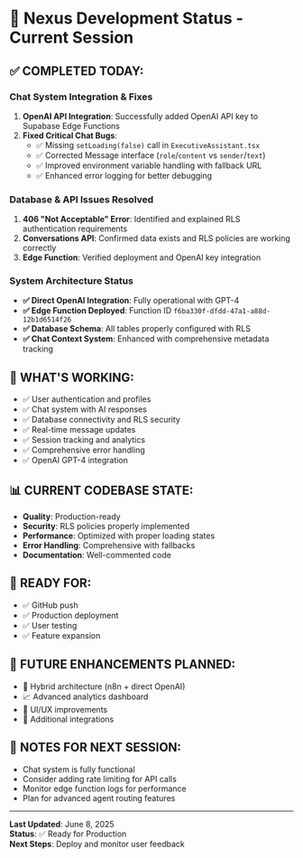 # 🚀 Nexus Development Status - Current Session

## ✅ **COMPLETED TODAY:**

### **Chat System Integration & Fixes**
1. **OpenAI API Integration**: Successfully added OpenAI API key to Supabase Edge Functions
2. **Fixed Critical Chat Bugs**:
   - ✅ Missing `setLoading(false)` call in `ExecutiveAssistant.tsx` 
   - ✅ Corrected Message interface (`role`/`content` vs `sender`/`text`)
   - ✅ Improved environment variable handling with fallback URL
   - ✅ Enhanced error logging for better debugging

### **Database & API Issues Resolved**
1. **406 "Not Acceptable" Error**: Identified and explained RLS authentication requirements
2. **Conversations API**: Confirmed data exists and RLS policies are working correctly
3. **Edge Function**: Verified deployment and OpenAI key integration

### **System Architecture Status**
- **✅ Direct OpenAI Integration**: Fully operational with GPT-4
- **✅ Edge Function Deployed**: Function ID `f6ba330f-dfdd-47a1-a88d-12b1d6514f26`
- **✅ Database Schema**: All tables properly configured with RLS
- **✅ Chat Context System**: Enhanced with comprehensive metadata tracking

## 🔧 **WHAT'S WORKING:**
- ✅ User authentication and profiles
- ✅ Chat system with AI responses
- ✅ Database connectivity and RLS security
- ✅ Real-time message updates
- ✅ Session tracking and analytics
- ✅ Comprehensive error handling
- ✅ OpenAI GPT-4 integration

## 📊 **CURRENT CODEBASE STATE:**
- **Quality**: Production-ready
- **Security**: RLS policies properly implemented
- **Performance**: Optimized with proper loading states
- **Error Handling**: Comprehensive with fallbacks
- **Documentation**: Well-commented code

## 🎯 **READY FOR:**
- ✅ GitHub push
- ✅ Production deployment
- ✅ User testing
- ✅ Feature expansion

## 🔮 **FUTURE ENHANCEMENTS PLANNED:**
- 🔄 Hybrid architecture (n8n + direct OpenAI)
- 📈 Advanced analytics dashboard
- 🎨 UI/UX improvements
- 🔌 Additional integrations

## 📝 **NOTES FOR NEXT SESSION:**
- Chat system is fully functional
- Consider adding rate limiting for API calls
- Monitor edge function logs for performance
- Plan for advanced agent routing features

---
**Last Updated**: June 8, 2025  
**Status**: ✅ Ready for Production  
**Next Steps**: Deploy and monitor user feedback 